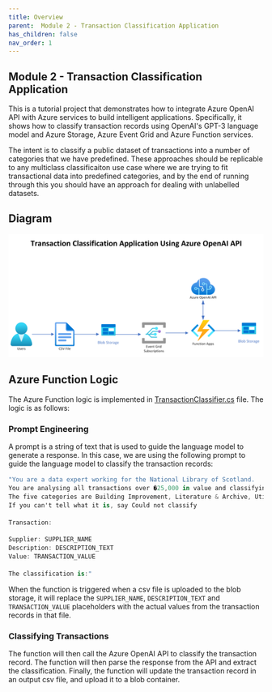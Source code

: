 ```yaml
---
title: Overview
parent:  Module 2 - Transaction Classification Application
has_children: false
nav_order: 1
---
```


## Module 2 - Transaction Classification Application
This is a tutorial project that demonstrates how to integrate Azure OpenAI API with Azure services to build intelligent applications. Specifically, it shows how to classify transaction records using OpenAI's GPT-3 language model and Azure Storage, Azure Event Grid and Azure Function services.

The intent is to classify a public dataset of transactions into a number of categories that we have predefined. These approaches should be replicable to any multiclass classificaiton use case where we are trying to fit transactional data into predefined categories, and by the end of running through this you should have an approach for dealing with unlabelled datasets.

## Diagram

![Transaction Classification Application Architecture](../../assets/images/module2/transaction-classification-application-architecture.png)

## Azure Function Logic

The Azure Function logic is implemented in [TransactionClassifier.cs](../../../tools/deploy/module2/TransactionClassifier/TransactionClassifier.cs) file. The logic is as follows:

### Prompt Engineering

A prompt is a string of text that is used to guide the language model to generate a response. In this case, we are using the following prompt to guide the language model to classify the transaction records:

```csharp
"You are a data expert working for the National Library of Scotland.
You are analysing all transactions over �25,000 in value and classifying them into one of five categories.
The five categories are Building Improvement, Literature & Archive, Utility Bills, Professional Services and Software/IT.
If you can't tell what it is, say Could not classify

Transaction:

Supplier: SUPPLIER_NAME
Description: DESCRIPTION_TEXT
Value: TRANSACTION_VALUE

The classification is:"
```

When the function is triggered when a csv file is uploaded to the blob storage, it will replace the `SUPPLIER_NAME`, `DESCRIPTION_TEXT` and `TRANSACTION_VALUE` placeholders with the actual values from the transaction records in that file.

### Classifying Transactions

The function will then call the Azure OpenAI API to classify the transaction record. The function will then parse the response from the API and extract the classification. Finally, the function will update the transaction record in an output csv file, and upload it to a blob container.


